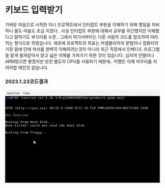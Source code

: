 
# 키보드 입력받기

가벼운 마음으로 시작한 미니 프로젝트에서 인터럽트 부분을 이해하기 위해
몇일을 허비하니 몸도 마음도 조금 지쳤다.. 사실 인터럽트 부분에 대해서 공부를 하긴했지만 이해했다고 말하기도 부끄러울 수준.. 그래서 여기서부터는 다른 사람의 코드를 참조하여 따라 적는 형식으로 하였습니다. 애초에 프로젝트의 목표는 어셈블리어의 문법이나 컴퓨터의 가장 밑에 단에 처리를 완벽히 이해하려는것이 아니라 최근 직장에서 인베디드 프로그램을 맡게 될꺼같아서 얕고 넓은 이해를 가져가기 위한 것이 었습니다. 심지어 인텔이나 ARM였으면 좋겠지만 완전 별도의 CPU를 사용하기 때문에.. 어쨌든 이제 마무리를 지어야할 때인것 같습니다.

### 2023.1.23코드결과

![코드 결과](./결과.gif)